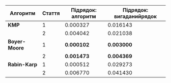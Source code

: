| Алгоритм        | Стаття | Підрядок: **алгоритм** | Підрядок: **вигаданийрядок** |
| --------------- | ------ | ---------------------- | ---------------------------- |
| **KMP**         | 1      | 0.000327               | 0.016143                     |
|                 | 2      | 0.004042               | 0.021038                     |
| **Boyer-Moore** | 1      | **0.000102**           | **0.003000**                 |
|                 | 2      | **0.001473**           | **0.004369**                 |
| **Rabin-Karp**  | 1      | 0.000512               | 0.029273                     |
|                 | 2      | 0.006770               | 0.041430                     |
